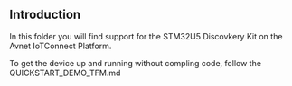 ## Introduction
 In this folder you will find support for the STM32U5 Discovkery Kit on the Avnet IoTConnect Platform.
 
 To get the device up and running without compling code, follow the QUICKSTART_DEMO_TFM.md
